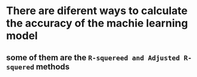 # There are diferent ways to calculate the accuracy of the machie learning model 

## some of them are the `R-squereed and Adjusted R-squered` methods 